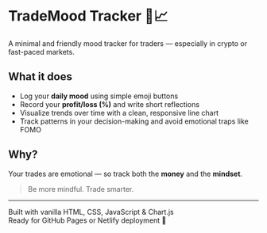 # TradeMood Tracker 🧠📈

A minimal and friendly mood tracker for traders — especially in crypto or fast-paced markets.

## What it does

- Log your **daily mood** using simple emoji buttons
- Record your **profit/loss (%)** and write short reflections
- Visualize trends over time with a clean, responsive line chart
- Track patterns in your decision-making and avoid emotional traps like FOMO

## Why?

Your trades are emotional — so track both the **money** and the **mindset**.

> Be more mindful. Trade smarter.

---

Built with vanilla HTML, CSS, JavaScript & Chart.js  
Ready for GitHub Pages or Netlify deployment 🚀
